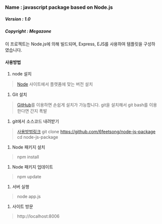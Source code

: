 ### Name : javascript package based on Node.js
##### Version : 1.0
##### Copyright : Megazone
 
이 프로젝트는 Node.js에 의해 빌드되며, 
Express, EJS를 사용하여 템플릿을 구성하였습니다.

#### 사용방법
1. node 설치
  >[Node](http://nodejs.org/) 사이트에서 플랫폼에 맞는 버전 설치

1. Git 설치
  >[GitHub](https://github.com/)를 이용하면 손쉽게 설치가 가능합니다.
  >git을 설치해서 git bash를 이용한다면 간지 폭발

1. git에서 소스코드 내려받기
  >[사용방법링크](http://rogerdudler.github.io/git-guide/index.ko.html)
  >git clone https://github.com/6feetsong/node-js-package
  >cd node-js-package

1. Node 패키지 설치
  >npm install

1. Node 패키지 업데이트
  >npm update

1. 서버 실행
  >node app.js

1. 사이트 방문
  >http://localhost:8006